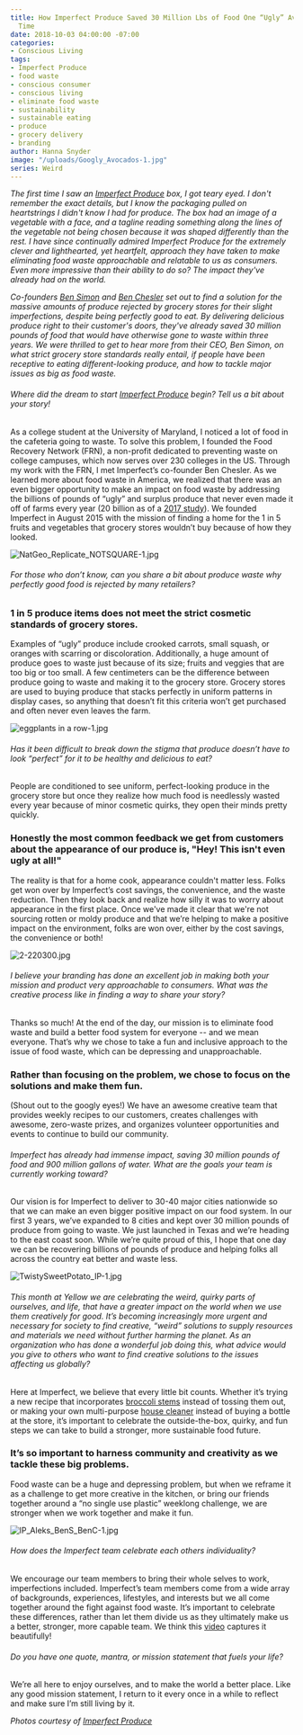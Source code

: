 ```yaml
---
title: How Imperfect Produce Saved 30 Million Lbs of Food One “Ugly” Avocado at a
  Time
date: 2018-10-03 04:00:00 -07:00
categories:
- Conscious Living
tags:
- Imperfect Produce
- food waste
- conscious consumer
- conscious living
- eliminate food waste
- sustainability
- sustainable eating
- produce
- grocery delivery
- branding
author: Hanna Snyder
image: "/uploads/Googly_Avocados-1.jpg"
series: Weird
---
```


_The first time I saw an [Imperfect Produce](https://www.imperfectproduce.com/home.php) box, I got teary eyed. I don't remember the exact details, but I know the packaging pulled on heartstrings I didn't know I had for produce. The box had an image of a vegetable with a face, and a tagline reading something along the lines of the vegetable not being chosen because it was shaped differently than the rest. I have since continually admired Imperfect Produce for the extremely clever and lighthearted, yet heartfelt, approach they have taken to make eliminating food waste approachable and relatable to us as consumers. Even more impressive than their ability to do so? The impact they've already had on the world._ 

_Co-founders [Ben Simon](https://www.imperfectproduce.com/p-3-about-us.html) and [Ben Chesler](https://www.imperfectproduce.com/p-3-about-us.html) set out to find a solution for the massive amounts of produce rejected by grocery stores for their slight imperfections, despite being perfectly good to eat. By delivering delicious produce right to their customer's doors, they've already saved 30 million pounds of food that would have otherwise gone to waste within three years. We were thrilled to get to hear more from their CEO, Ben Simon, on what strict grocery store standards really entail, if people have been receptive to eating different-looking produce, and how to tackle major issues as big as food waste._

###### Where did the dream to start [Imperfect Produce](https://www.imperfectproduce.com/) begin? Tell us a bit about your story!

As a college student at the University of Maryland, I noticed a lot of food in the cafeteria going to waste. To solve this problem, I founded the Food Recovery Network (FRN), a non-profit dedicated to preventing waste on college campuses, which now serves over 230 colleges in the US. Through my work with the FRN, I met Imperfect’s co-founder Ben Chesler. As we learned more about food waste in America, we realized that there was an even bigger opportunity to make an impact on food waste by addressing the billions of pounds of “ugly” and surplus produce that never even made it off of farms every year (20 billion as of a [2017 study](https://www.nrdc.org/sites/default/files/wasted-2017-report.pdf)). We founded Imperfect in August 2015 with the mission of finding a home for the 1 in 5 fruits and vegetables that grocery stores wouldn’t buy because of how they looked.

![NatGeo_Replicate_NOTSQUARE-1.jpg](/uploads/NatGeo_Replicate_NOTSQUARE-1.jpg)

###### For those who don’t know, can you share a bit about produce waste why perfectly good food is rejected by many retailers?

### 1 in 5 produce items does not meet the strict cosmetic standards of grocery stores. 

Examples of “ugly” produce include crooked carrots, small squash, or oranges with scarring or discoloration. Additionally, a huge amount of produce goes to waste just because of its size; fruits and veggies that are too big or too small. A few centimeters can be the difference between produce going to waste and making it to the grocery store. Grocery stores are used to buying produce that stacks perfectly in uniform patterns in display cases, so anything that doesn’t fit this criteria won’t get purchased and often never even leaves the farm. 

![eggplants in a row-1.jpg](/uploads/eggplants%20in%20a%20row-1.jpg)

###### Has it been difficult to break down the stigma that produce doesn’t have to look “perfect” for it to be healthy and delicious to eat?

People are conditioned to see uniform, perfect-looking produce in the grocery store but once they realize how much food is needlessly wasted every year because of minor cosmetic quirks, they open their minds pretty quickly. 

### Honestly the most common feedback we get from customers about the appearance of our produce is, "Hey! This isn't even ugly at all!" 

The reality is that for a home cook, appearance couldn't matter less. Folks get won over by Imperfect’s cost savings, the convenience, and the waste reduction. Then they look back and realize how silly it was to worry about appearance in the first place. Once we've made it clear that we're not sourcing rotten or moldy produce and that we’re helping to make a positive impact on the environment, folks are won over, either by the cost savings, the convenience or both! 

![2-220300.jpg](/uploads/2-220300.jpg)

###### I believe your branding has done an excellent job in making both your mission and product very approachable to consumers. What was the creative process like in finding a way to share your story?

Thanks so much! At the end of the day, our mission is to eliminate food waste and build a better food system for everyone -- and we mean everyone. That’s why we chose to take a fun and inclusive approach to the issue of food waste, which can be depressing and unapproachable. 

### Rather than focusing on the problem, we chose to focus on the solutions and make them fun.

(Shout out to the googly eyes!) We have an awesome creative team that provides weekly recipes to our customers, creates challenges with awesome, zero-waste prizes, and organizes volunteer opportunities and events to continue to build our community.

###### Imperfect has already had immense impact, saving 30 million pounds of food and 900 million gallons of water. What are the goals your team is currently working toward?

Our vision is for Imperfect to deliver to 30-40 major cities nationwide so that we can make an even bigger positive impact on our food system. In our first 3 years, we’ve expanded to 8 cities and kept over 30 million pounds of produce from going to waste. We just launched in Texas and we’re heading to the east coast soon. While we’re quite proud of this, I hope that one day we can be recovering billions of pounds of produce and helping folks all across the country eat better and waste less.

![TwistySweetPotato_IP-1.jpg](/uploads/TwistySweetPotato_IP-1.jpg)

###### This month at Yellow we are celebrating the weird, quirky parts of ourselves, and life, that have a greater impact on the world when we use them creatively for good. It’s becoming increasingly more urgent and necessary for society to find creative, “weird” solutions to supply resources and materials we need without further harming the planet. As an organization who has done a wonderful job doing this, what advice would you give to others who want to find creative solutions to the issues affecting us globally?

Here at Imperfect, we believe that every little bit counts. Whether it’s trying a new recipe that incorporates [broccoli stems](https://www.imperfectrecipes.com/broccoli-stem-hummus/) instead of tossing them out, or making your own multi-purpose [house cleaner](https://www.imperfectrecipes.com/grapefruit-rosemary-house-cleaner/) instead of buying a bottle at the store, it’s important to celebrate the outside-the-box, quirky, and fun steps we can take to build a stronger, more sustainable food future. 

### It’s so important to harness community and creativity as we tackle these big problems. 

Food waste can be a huge and depressing problem, but when we reframe it as a challenge to get more creative in the kitchen, or bring our friends together around a “no single use plastic” weeklong challenge, we are stronger when we work together and make it fun. 

![IP_Aleks_BenS_BenC-1.jpg](/uploads/IP_Aleks_BenS_BenC-1.jpg)

###### How does the Imperfect team celebrate each others individuality?

We encourage our team members to bring their whole selves to work, imperfections included. Imperfect’s team members come from a wide array of backgrounds, experiences, lifestyles, and interests but we all come together around the fight against food waste. It’s important to celebrate these differences, rather than let them divide us as they ultimately make us a better, stronger, more capable team. We think this [video](https://www.facebook.com/imperfectproduce/videos/meet-the-imperfect-team/654453654932483/) captures it beautifully!

###### Do you have one quote, mantra, or mission statement that fuels your life?

We’re all here to enjoy ourselves, and to make the world a better place. Like any good mission statement, I return to it every once in a while to reflect and make sure I’m still living by it.

_Photos courtesy of [Imperfect Produce](https://www.imperfectproduce.com/)_